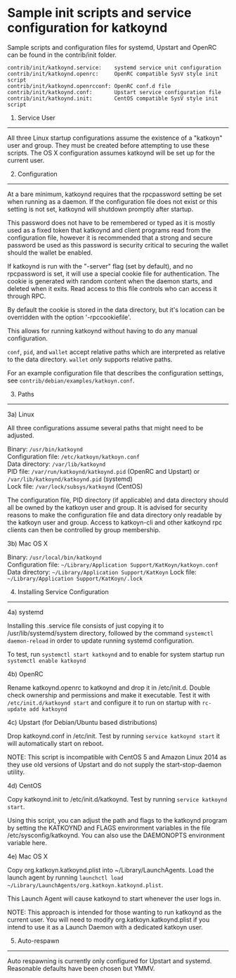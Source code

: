 Sample init scripts and service configuration for katkoynd
==========================================================

Sample scripts and configuration files for systemd, Upstart and OpenRC
can be found in the contrib/init folder.

    contrib/init/katkoynd.service:    systemd service unit configuration
    contrib/init/katkoynd.openrc:     OpenRC compatible SysV style init script
    contrib/init/katkoynd.openrcconf: OpenRC conf.d file
    contrib/init/katkoynd.conf:       Upstart service configuration file
    contrib/init/katkoynd.init:       CentOS compatible SysV style init script

1. Service User
---------------------------------

All three Linux startup configurations assume the existence of a "katkoyn" user
and group.  They must be created before attempting to use these scripts.
The OS X configuration assumes katkoynd will be set up for the current user.

2. Configuration
---------------------------------

At a bare minimum, katkoynd requires that the rpcpassword setting be set
when running as a daemon.  If the configuration file does not exist or this
setting is not set, katkoynd will shutdown promptly after startup.

This password does not have to be remembered or typed as it is mostly used
as a fixed token that katkoynd and client programs read from the configuration
file, however it is recommended that a strong and secure password be used
as this password is security critical to securing the wallet should the
wallet be enabled.

If katkoynd is run with the "-server" flag (set by default), and no rpcpassword is set,
it will use a special cookie file for authentication. The cookie is generated with random
content when the daemon starts, and deleted when it exits. Read access to this file
controls who can access it through RPC.

By default the cookie is stored in the data directory, but it's location can be overridden
with the option '-rpccookiefile'.

This allows for running katkoynd without having to do any manual configuration.

`conf`, `pid`, and `wallet` accept relative paths which are interpreted as
relative to the data directory. `wallet` *only* supports relative paths.

For an example configuration file that describes the configuration settings,
see `contrib/debian/examples/katkoyn.conf`.

3. Paths
---------------------------------

3a) Linux

All three configurations assume several paths that might need to be adjusted.

Binary:              `/usr/bin/katkoynd`  
Configuration file:  `/etc/katkoyn/katkoyn.conf`  
Data directory:      `/var/lib/katkoynd`  
PID file:            `/var/run/katkoynd/katkoynd.pid` (OpenRC and Upstart) or `/var/lib/katkoynd/katkoynd.pid` (systemd)  
Lock file:           `/var/lock/subsys/katkoynd` (CentOS)  

The configuration file, PID directory (if applicable) and data directory
should all be owned by the katkoyn user and group.  It is advised for security
reasons to make the configuration file and data directory only readable by the
katkoyn user and group.  Access to katkoyn-cli and other katkoynd rpc clients
can then be controlled by group membership.

3b) Mac OS X

Binary:              `/usr/local/bin/katkoynd`  
Configuration file:  `~/Library/Application Support/KatKoyn/katkoyn.conf`  
Data directory:      `~/Library/Application Support/KatKoyn`
Lock file:           `~/Library/Application Support/KatKoyn/.lock`

4. Installing Service Configuration
-----------------------------------

4a) systemd

Installing this .service file consists of just copying it to
/usr/lib/systemd/system directory, followed by the command
`systemctl daemon-reload` in order to update running systemd configuration.

To test, run `systemctl start katkoynd` and to enable for system startup run
`systemctl enable katkoynd`

4b) OpenRC

Rename katkoynd.openrc to katkoynd and drop it in /etc/init.d.  Double
check ownership and permissions and make it executable.  Test it with
`/etc/init.d/katkoynd start` and configure it to run on startup with
`rc-update add katkoynd`

4c) Upstart (for Debian/Ubuntu based distributions)

Drop katkoynd.conf in /etc/init.  Test by running `service katkoynd start`
it will automatically start on reboot.

NOTE: This script is incompatible with CentOS 5 and Amazon Linux 2014 as they
use old versions of Upstart and do not supply the start-stop-daemon utility.

4d) CentOS

Copy katkoynd.init to /etc/init.d/katkoynd. Test by running `service katkoynd start`.

Using this script, you can adjust the path and flags to the katkoynd program by
setting the KATKOYND and FLAGS environment variables in the file
/etc/sysconfig/katkoynd. You can also use the DAEMONOPTS environment variable here.

4e) Mac OS X

Copy org.katkoyn.katkoynd.plist into ~/Library/LaunchAgents. Load the launch agent by
running `launchctl load ~/Library/LaunchAgents/org.katkoyn.katkoynd.plist`.

This Launch Agent will cause katkoynd to start whenever the user logs in.

NOTE: This approach is intended for those wanting to run katkoynd as the current user.
You will need to modify org.katkoyn.katkoynd.plist if you intend to use it as a
Launch Daemon with a dedicated katkoyn user.

5. Auto-respawn
-----------------------------------

Auto respawning is currently only configured for Upstart and systemd.
Reasonable defaults have been chosen but YMMV.
